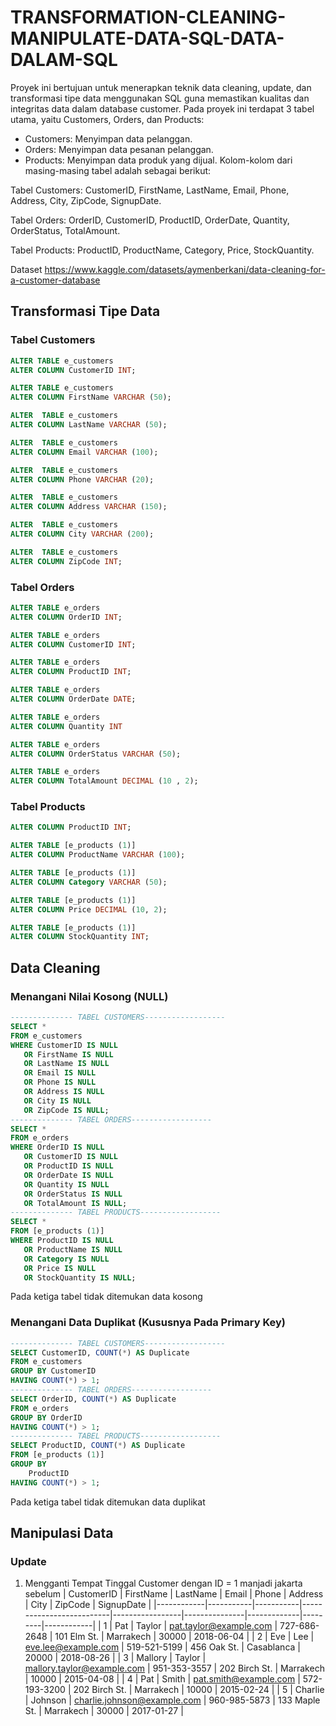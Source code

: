 # TRANSFORMATION-CLEANING-MANIPULATE-DATA-SQL-DATA-DALAM-SQL
Proyek ini bertujuan untuk menerapkan teknik data cleaning, update, dan transformasi tipe data menggunakan SQL guna memastikan kualitas dan integritas data dalam database customer. 
Pada proyek ini terdapat 3 tabel utama, yaitu Customers, Orders, dan Products:
- Customers: Menyimpan data pelanggan.
- Orders: Menyimpan data pesanan pelanggan.
- Products: Menyimpan data produk yang dijual.
Kolom-kolom dari masing-masing tabel adalah sebagai berikut:

Tabel Customers:
CustomerID, FirstName, LastName, Email, Phone, Address, City, ZipCode, SignupDate.

Tabel Orders:
OrderID, CustomerID, ProductID, OrderDate, Quantity, OrderStatus, TotalAmount.

Tabel Products:
ProductID, ProductName, Category, Price, StockQuantity.

Dataset https://www.kaggle.com/datasets/aymenberkani/data-cleaning-for-a-customer-database

## Transformasi Tipe Data
### Tabel Customers
``` sql
ALTER TABLE e_customers
ALTER COLUMN CustomerID INT;

ALTER TABLE e_customers
ALTER COLUMN FirstName VARCHAR (50);

ALTER  TABLE e_customers
ALTER COLUMN LastName VARCHAR (50);

ALTER  TABLE e_customers
ALTER COLUMN Email VARCHAR (100);

ALTER  TABLE e_customers
ALTER COLUMN Phone VARCHAR (20);

ALTER  TABLE e_customers
ALTER COLUMN Address VARCHAR (150);

ALTER  TABLE e_customers
ALTER COLUMN City VARCHAR (200);

ALTER  TABLE e_customers
ALTER COLUMN ZipCode INT;
```
### Tabel Orders
``` sql
ALTER TABLE e_orders
ALTER COLUMN OrderID INT;

ALTER TABLE e_orders
ALTER COLUMN CustomerID INT;

ALTER TABLE e_orders
ALTER COLUMN ProductID INT;

ALTER TABLE e_orders
ALTER COLUMN OrderDate DATE;

ALTER TABLE e_orders
ALTER COLUMN Quantity INT

ALTER TABLE e_orders
ALTER COLUMN OrderStatus VARCHAR (50);

ALTER TABLE e_orders
ALTER COLUMN TotalAmount DECIMAL (10 , 2);
```
### Tabel Products
``` sql ALTER TABLE [e_products (1)]
ALTER COLUMN ProductID INT;

ALTER TABLE [e_products (1)]
ALTER COLUMN ProductName VARCHAR (100);

ALTER TABLE [e_products (1)]
ALTER COLUMN Category VARCHAR (50);

ALTER TABLE [e_products (1)]
ALTER COLUMN Price DECIMAL (10, 2);

ALTER TABLE [e_products (1)]
ALTER COLUMN StockQuantity INT;
```
## Data Cleaning
### Menangani Nilai Kosong (NULL)
```sql
-------------- TABEL CUSTOMERS------------------
SELECT *
FROM e_customers
WHERE CustomerID IS NULL
   OR FirstName IS NULL
   OR LastName IS NULL
   OR Email IS NULL
   OR Phone IS NULL
   OR Address IS NULL
   OR City IS NULL
   OR ZipCode IS NULL;
-------------- TABEL ORDERS------------------
SELECT *
FROM e_orders
WHERE OrderID IS NULL
   OR CustomerID IS NULL
   OR ProductID IS NULL
   OR OrderDate IS NULL
   OR Quantity IS NULL
   OR OrderStatus IS NULL
   OR TotalAmount IS NULL;
-------------- TABEL PRODUCTS------------------
SELECT *
FROM [e_products (1)]
WHERE ProductID IS NULL
   OR ProductName IS NULL
   OR Category IS NULL
   OR Price IS NULL
   OR StockQuantity IS NULL;
```
Pada ketiga tabel tidak ditemukan data kosong 

### Menangani Data Duplikat (Kususnya Pada Primary Key)
``` sql
-------------- TABEL CUSTOMERS------------------
SELECT CustomerID, COUNT(*) AS Duplicate
FROM e_customers
GROUP BY CustomerID
HAVING COUNT(*) > 1;
-------------- TABEL ORDERS------------------
SELECT OrderID, COUNT(*) AS Duplicate
FROM e_orders
GROUP BY OrderID
HAVING COUNT(*) > 1;
-------------- TABEL PRODUCTS------------------
SELECT ProductID, COUNT(*) AS Duplicate
FROM [e_products (1)]
GROUP BY
	ProductID
HAVING COUNT(*) > 1;
```
Pada ketiga tabel tidak ditemukan data duplikat 
## Manipulasi Data
### Update 
1. Mengganti Tempat Tinggal Customer dengan ID = 1 manjadi jakarta
   sebelum
| CustomerID | FirstName | LastName  | Email                    | Phone           | Address       | City        | ZipCode | SignupDate |
|------------|-----------|-----------|--------------------------|-----------------|---------------|-------------|---------|------------|
| 1          | Pat       | Taylor    | pat.taylor@example.com   | 727-686-2648    | 101 Elm St.   | Marrakech   | 30000   | 2018-06-04 |
| 2          | Eve       | Lee       | eve.lee@example.com      | 519-521-5199    | 456 Oak St.   | Casablanca  | 20000   | 2018-08-26 |
| 3          | Mallory   | Taylor    | mallory.taylor@example.com | 951-353-3557 | 202 Birch St. | Marrakech   | 10000   | 2015-04-08 |
| 4          | Pat       | Smith     | pat.smith@example.com    | 572-193-3200    | 202 Birch St. | Marrakech   | 10000   | 2015-02-24 |
| 5          | Charlie   | Johnson   | charlie.johnson@example.com | 960-985-5873 | 133 Maple St. | Marrakech   | 30000   | 2017-01-27 |



